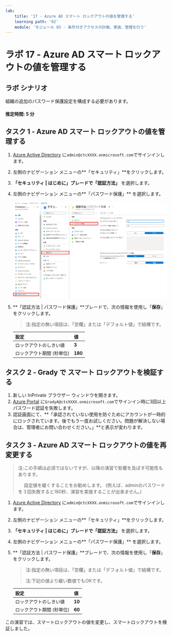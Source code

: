 ```yaml
---
lab:
    title: '17 - Azure AD スマート ロックアウトの値を管理する'
    learning path: '02'
    module: 'モジュール 03 - 条件付きアクセスの計画、実装、管理を行う'
---
```


# ラボ 17 - Azure AD スマート ロックアウトの値を管理する

## ラボ シナリオ

組織の追加のパスワード保護設定を構成する必要があります。

#### 推定時間: 5 分


## タスク 1 - Azure AD スマート ロックアウトの値を管理する

1. [Azure Active Directory]( https://portal.azure.com/#blade/Microsoft_AAD_IAM/ActiveDirectoryMenuBlade/Overview) に`admin@ctcXXXX.onmicrosoft.com`でサインインします。

1. 左側のナビゲーション メニューの**「セキュリティ」**をクリックします。

1. **「セキュリティ | はじめに」**ブレードで**「認証方法」** を選択します。

1. 左側のナビゲーション メニューの**「パスワード保護」** を選択します。

    ![「認証方法」ブレードと、「パスワード認証」を参照するために選択されて強調表示された項目を表示している画面イメージ](./media/lp2-mod3-browse-to-password-protection.png)

1. **「認証方法 | パスワード保護」**ブレードで、次の情報を使用し「**保存**」をクリックします。

    > 注:指定の無い項目は、「空欄」または「デフォルト値」で結構です。

    | **設定**                  | **値**  |
    | :------------------------ | :------ |
    | ロックアウトのしきい値    | **3**   |
    | ロックアウト期間 (秒単位) | **180** |



## タスク 2 - Grady で スマート ロックアウトを検証する

1. 新しい InPrivate ブラウザー ウィンドウを開きます。
1. [Azure Portal]( https://portal.azure.com/) に`GradyA@ctcXXXX.onmicrosoft.com`でサインイン時に3回以上パスワード認証を失敗します。
1. 認証画面にて、**「承認されていない使用を防ぐためにアカウントが一時的にロックされています。後でもう一度お試しください。問題が解決しない場合は、管理者にお問い合わせください。」**と表示が変わります。



## タスク 3 - Azure AD スマート ロックアウトの値を再変更する

> 注:この手順は必須ではないですが、以降の演習で影響を及ぼす可能性もあります。
>
> 　 設定値を緩くすることをお勧めします。 (例えば、adminのパスワードを３回失敗すると180秒、演習を実施することが出来ません。)

1. [Azure Active Directory]( https://portal.azure.com/#blade/Microsoft_AAD_IAM/ActiveDirectoryMenuBlade/Overview) に`admin@ctcXXXX.onmicrosoft.com`でサインインします。

1. 左側のナビゲーション メニューの**「セキュリティ」**をクリックします。

1. **「セキュリティ | はじめに」**ブレードで**「認証方法」** を選択します。

1. 左側のナビゲーション メニューの**「パスワード保護」** を選択します。

1. **「認証方法 | パスワード保護」**ブレードで、次の情報を使用し「**保存**」をクリックします。

   > 注:指定の無い項目は、「空欄」または「デフォルト値」で結構です。
   >
   > 注:下記の値より緩い数値でもOKです。

   | **設定**                  | **値** |
   | :------------------------ | :----- |
   | ロックアウトのしきい値    | **10** |
   | ロックアウト期間 (秒単位) | **60** |



この演習では、スマートロックアウトの値を変更し、スマートロックアウトを検証しました。
